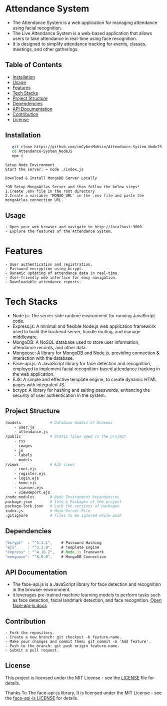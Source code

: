 # Attendance System
- The Attendance System is a web application for managing attendance using facial recognition.
- The Live Attendance System is a web-based application that allows users to take attendance in real-time using face recognition.
- It is designed to simplify attendance tracking for events, classes, meetings, and other gatherings.

## Table of Contents
- [Installation](#installation)
- [Usage](#usage)
- [Features](#features)
- [Tech Stacks](#tech-stacks)
- [Project Structure](#project-structure)
- [Dependencies](#dependencies)
- [API Documentation](#api-documentation)
- [Contribution](#contribution)
- [License](#license)

## Installation
```bash
   git clone https://github.com/imCyberMohsin/Attendance-System_NodeJS.git
   cd Attendance-System_NodeJS
   npm i
```
```### Install Node Dependencies : ~ npm install
Setup Node Environment
Start the server: ~ node ./index.js
```
```### MongoDB DB Setup
Download & Install MongoDB Server Locally

*OR Setup MongoAtlas Server and then follow the below steps*
1.Create .env file in the root directory
2.Create a variable 'MONGO_URL' in the .env file and paste the mongoAtlas connection URL. 
```

## Usage
```
- Open your web browser and navigate to http://localhost:3000.
- Explore the features of the Attendance System.
```

# Features
```Facial recognition-based attendance tracking.
- User authentication and registration.
- Password encryption using bcrypt.
- Dynamic updating of attendance data in real-time.
- User-friendly web interface for easy navigation.
- Downloadable attendance reports.
```

# Tech Stacks 
- Node.js: The server-side runtime environment for running JavaScript code.
- Express.js: A minimal and flexible Node.js web application framework used to build the backend server, handle routing, and manage middleware.
- MongoDB: A NoSQL database used to store user information, attendance records, and other data.
- Mongoose: A library for MongoDB and Node.js, providing connection & interaction with the database.
- Face-api.js: A JavaScript library for face detection and recognition, employed to implement facial recognition-based attendance tracking in the web application.
- EJS: A simple and effective template engine, to create dynamic HTML pages with integrated JS.
- bcrypt: A library for hashing and salting passwords, enhancing the security of user authentication in the system.

## Project Structure
```bash
/models             # Database models or Schemas
    - user.js 
    - attendance.js
/public             # Static files used in the project
    - css
    - images
    - js
    - labels
    - models
/views              # EJS views
    - root.ejs
    - register.ejs
    - login.ejs
    - home.ejs
    - scanner.ejs
    - viewReport.ejs
/node_modules       # Node Environment Dependencies
package.json        # Info & Packages of the project
package-lock.json   # Lock the versions of packages 
index.js            # Main Server File
.gitignore          # files to be ignored while push
```

## Dependencies
```js
"bcrypt"  : "^5.1.1",    # Password Hashing
"ejs"     : "^3.1.9",    # Template Engine
"express" : "^4.18.2",   # Node.js Framework
"mongoose": "^8.0.0",    # MongoDB Connection
```

## API Documentation
- The face-api.js is a JavaScript library for face detection and recognition in the browser environment.
- it leverages pre-trained machine learning models to perform tasks such as face detection, facial landmark detection, and face recognition. 
[Open face-api-js docs ](https://github.com/justadudewhohacks/face-api.js)

## Contribution
```
- Fork the repository.
- Create a new branch: git checkout -b feature-name.
- Make your changes and commit them: git commit -m 'Add feature'.
- Push to the branch: git push origin feature-name.
- Submit a pull request.
```

## License
This project is licensed under the MIT License - see the [LICENSE](LICENSE.txt) file for details.

Thanks To The face-api-js library, It is licensed under the MIT License - see the [face-api-js LICENSE](https://github.com/justadudewhohacks/face-api.js/blob/master/LICENSE) for details.